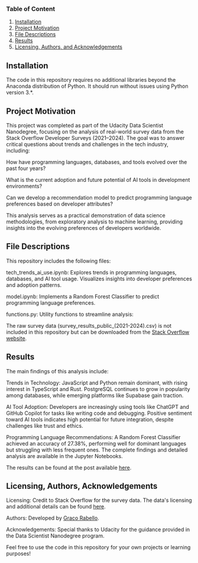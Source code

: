 ### Table of Content
1. [Installation](#installation)
2. [Project Motivation](#motivation)
3. [File Descriptions](#files)
4. [Results](#results)
5. [Licensing, Authors, and Acknowledgements](#licensing)

## Installation <a name="installation"></a>
The code in this repository requires no additional libraries beyond the Anaconda distribution of Python. It should run without issues using Python version 3.*.

## Project Motivation<a name="motivation"></a>
This project was completed as part of the Udacity Data Scientist Nanodegree, focusing on the analysis of real-world survey data from the Stack Overflow Developer Surveys (2021–2024). The goal was to answer critical questions about trends and challenges in the tech industry, including:

How have programming languages, databases, and tools evolved over the past four years?

What is the current adoption and future potential of AI tools in development environments?

Can we develop a recommendation model to predict programming language preferences based on developer attributes?

This analysis serves as a practical demonstration of data science methodologies, from exploratory analysis to machine learning, providing insights into the evolving preferences of developers worldwide.

## File Descriptions <a name="files"></a>
This repository includes the following files:

tech_trends_ai_use.ipynb:
Explores trends in programming languages, databases, and AI tool usage.
Visualizes insights into developer preferences and adoption patterns.

model.ipynb:
Implements a Random Forest Classifier to predict programming language preferences.

functions.py:
Utility functions to streamline analysis: 

The raw survey data (survey_results_public_(2021-2024).csv) is not included in this repository but can be downloaded from the [Stack Overflow website](https://survey.stackoverflow.co/).

## Results<a name="results"></a>
The main findings of this analysis include:

Trends in Technology:
JavaScript and Python remain dominant, with rising interest in TypeScript and Rust.
PostgreSQL continues to grow in popularity among databases, while emerging platforms like Supabase gain traction.

AI Tool Adoption:
Developers are increasingly using tools like ChatGPT and GitHub Copilot for tasks like writing code and debugging.
Positive sentiment toward AI tools indicates high potential for future integration, despite challenges like trust and ethics.

Programming Language Recommendations:
A Random Forest Classifier achieved an accuracy of 27.38%, performing well for dominant languages but struggling with less frequent ones.
The complete findings and detailed analysis are available in the Jupyter Notebooks.

The results can be found at the post available [here](https://medium.com/@gracorabello/insights-from-stack-overflow-surveys-2021-2024-7a3dff8d7e2c).

## Licensing, Authors, Acknowledgements<a name="licensing"></a>
Licensing: Credit to Stack Overflow for the survey data. The data's licensing and additional details can be found [here](https://survey.stackoverflow.co/).

Authors: Developed by [Graco Rabello](https://www.linkedin.com/in/gracorabello/).

Acknowledgements: Special thanks to Udacity for the guidance provided in the Data Scientist Nanodegree program.

Feel free to use the code in this repository for your own projects or learning purposes!
